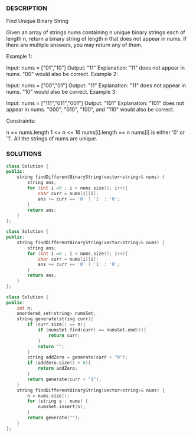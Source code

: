 ### DESCRIPTION

Find Unique Binary String

Given an array of strings nums containing n unique binary strings each of length n, return a binary string of length n that does not appear in nums. If there are multiple answers, you may return any of them.

 

Example 1:

Input: nums = ["01","10"]
Output: "11"
Explanation: "11" does not appear in nums. "00" would also be correct.
Example 2:

Input: nums = ["00","01"]
Output: "11"
Explanation: "11" does not appear in nums. "10" would also be correct.
Example 3:

Input: nums = ["111","011","001"]
Output: "101"
Explanation: "101" does not appear in nums. "000", "010", "100", and "110" would also be correct.
 

Constraints:

n == nums.length
1 <= n <= 16
nums[i].length == n
nums[i] is either '0' or '1'.
All the strings of nums are unique.

### SOLUTIONS

```c++
class Solution {
public:
    string findDifferentBinaryString(vector<string>& nums) {
        string ans;
        for (int i =0 ; i < nums.size(); i++){
            char curr = nums[i][i];
            ans += curr == '0' ? '1' : '0';
        }
        return ans;
    }
};
```

```c++
class Solution {
public:
    string findDifferentBinaryString(vector<string>& nums) {
        string ans;
        for (int i =0 ; i < nums.size(); i++){
            char curr = nums[i][i];
            ans += curr == '0' ? '1' : '0';
        }
        return ans;
    }
};
```

```c++
class Solution {
public:
    int n;
    unordered_set<string> numsSet;
    string generate(string curr){
        if (curr.size() == n){
            if (numsSet.find(curr) == numsSet.end()){
                return curr;
            }
            return "";
        }
        string addZero = generate(curr + "0");
        if (addZero.size() > 0){
            return addZero;
        }
        return generate(curr + "1");
    }
    string findDifferentBinaryString(vector<string>& nums) {
        n = nums.size();
        for (string s : nums) {
            numsSet.insert(s);
        }
        return generate("");
    }
};
```